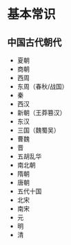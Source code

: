 # 基本常识

## 中国古代朝代

- 夏朝
- 商朝
- 西周
- 东周（春秋/战国）
- 秦
- 西汉
- 新朝（王莽篡汉）
- 东汉
- 三国（魏蜀吴）
- 曹魏
- 晋
- 五胡乱华
- 南北朝
- 隋朝
- 唐朝
- 五代十国
- 北宋
- 南宋
- 元
- 明
- 清


